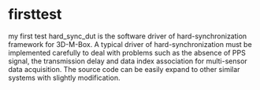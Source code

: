 # firsttest
my first test
hard_sync_dut is the software driver of hard-synchronization framework for 3D-M-Box. A typical driver of hard-synchronization must be implemented carefully to deal with problems such as the absence of PPS signal, the transmission delay and data index association for multi-sensor data acquisition. 
The source code can be easily expand to other similar systems with slightly modification.

